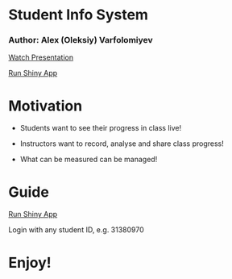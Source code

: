 # Student Info System
### Author: Alex (Oleksiy) Varfolomiyev

[Watch Presentation]( http://rpubs.com/AlexVarfolomiyev/StudentInformationSystem)

[Run Shiny App]( http://bit.ly/20iFmdF)

# Motivation

- Students want to see their progress in class live!

- Instructors want to record, analyse and share class progress!

- What can be measured can be managed!

# Guide

[Run Shiny App]( http://bit.ly/20iFmdF)

Login with any student ID, e.g. 31380970

# Enjoy!

